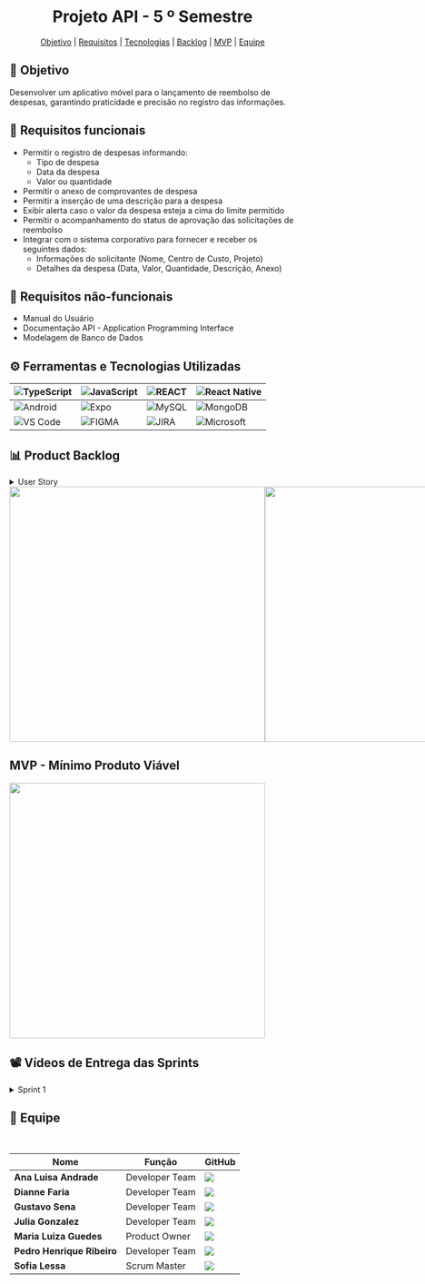 <h1 align="center"> Projeto API - 5  º Semestre </h1>

<p align="center">
     <a href ="#objetivo">Objetivo</a>  |
     <a href ="#requisitos">Requisitos</a>  |
     <a href ="#tecnologias">Tecnologias</a>  |
     <a href ="#backlog">Backlog</a>  |
      <a href ="#mvp">MVP</a>  |
     <a href ="#equipe">Equipe</a>
   </p>

<span id="objetivo">
  
## 🎯 Objetivo
Desenvolver um aplicativo móvel para o lançamento de reembolso de despesas, garantindo praticidade e precisão no registro das informações.

<span id="requisitos">
  
## 📍 Requisitos funcionais
- Permitir o registro de despesas informando: 
    - Tipo de despesa
    - Data da despesa
    - Valor ou quantidade
- Permitir o anexo de comprovantes de despesa
- Permitir a inserção de uma descrição para a despesa
- Exibir alerta caso o valor da despesa esteja a cima do limite permitido
- Permitir o acompanhamento do status de aprovação das solicitações de reembolso
- Integrar com o sistema corporativo para fornecer e receber os seguintes dados:
    - Informações do solicitante (Nome, Centro de Custo, Projeto)
    - Detalhes da despesa (Data, Valor, Quantidade, Descrição, Anexo)

## 📍 Requisitos não-funcionais
- Manual do Usuário
- Documentação API - Application Programming Interface
- Modelagem de Banco de Dados

<span id="tecnologias">
  
## ⚙️ Ferramentas e Tecnologias Utilizadas

| ![TypeScript](https://img.shields.io/badge/-TypeScript-0D1117?style=for-the-badge&logo=typescript) | ![JavaScript](https://img.shields.io/badge/-JavaScript-0D1117?style=for-the-badge&logo=javascript) | ![REACT](https://img.shields.io/badge/-React-0D1117?style=for-the-badge&logo=react) | ![React Native](https://img.shields.io/badge/-React%20Native-0D1117?style=for-the-badge&logo=react) |
| --- | --- | --- | --- |
| ![Android](https://img.shields.io/badge/-Android-0D1117?style=for-the-badge&logo=android) | ![Expo](https://img.shields.io/badge/-Expo-0D1117?style=for-the-badge&logo=expo) | ![MySQL](https://img.shields.io/badge/-MySQL-0D1117?style=for-the-badge&logo=mysql) | ![MongoDB](https://img.shields.io/badge/-MongoDB-0D1117?style=for-the-badge&logo=mongodb) |
| ![VS Code](https://img.shields.io/badge/-VS%20Code-0D1117?style=for-the-badge&logo=visualstudiocode) | ![FIGMA](https://img.shields.io/badge/Figma-0D1117?style=for-the-badge&logo=figma) | ![JIRA](https://img.shields.io/badge/-JIRA-0D1117?style=for-the-badge&logo=jira) | ![Microsoft](https://img.shields.io/badge/Microsoft_Office-0D1117?style=for-the-badge&logo=microsoft-office) | 

<span id="backlog">
  
## 📊 Product Backlog

<details>
 <summary>User Story</summary>
   
| Rank | Prioridade | User Story | Estimativa(Horas) | Sprint | Requisito do Parceiro | Critério de aceitação |
| --- | --- | --- | --- | --- | --- | --- |
| 1 | Alta | Eu, como funcionário, quero registrar minhas despesas relacionadas às minhas funções na empresa e solicitar reembolso, para garantir o reembolso adequado. | 12 | 1 | RF1 | Permitir o registro de despesas informando o tipo, a data, o valor ou quantidade e a qual projeto pertence. |
| 2 | Alta | Eu, como funcionário, quero registrar minhas despesas e solicitar reembolso de forma prática pelo meu dispositivo móvel, para facilitar o processo. | 8 | 1 | RF6 | Desenvolver uma aplicação para uma plataforma móvel, como smartphones ou tablets, garantindo praticidade. |
| 3 | Alta | Eu, como gestor, quero acessar as despesas dos projetos e funcionários, bem como suas solicitações de reembolso, para gerenciar os pedidos e monitorar os gastos da empresa. | 10 | 1 | RF6 | Integrar com o sistema corporativo para fornecer e receber informações do solicitante (Nome, Centro de Custo, Projeto) e detalhes da despesa (Data, Valor, Quantidade, Descrição, Anexo). |
| 4 | Alta | Eu, como usuário, quero criar e acessar minha conta no aplicativo, para cadastrar minhas despesas e solicitar os reembolsos. | 8 | 1 | RF6 | O usuário deve conseguir criar uma conta informando dados básicos e deve conseguir fazer login com as credenciais cadastradas. |
| 5 | Média | Eu, como usuário, quero anexar comprovantes e adicionar descrições às minhas despesas para facilitar a validação. | 13 | 2 | RF2, RF3 | O usuário deve conseguir anexar imagens de comprovantes (JPEG, PNG, PDF) e inserir uma descrição detalhada da despesa. O sistema deve garantir que as despesas com comprovantes anexados e descrições salvas fiquem disponíveis para análise. |
| 6 | Média | Eu, como funcionário, quero visualizar o status de aprovação das minhas solicitações de reembolso, para acompanhar o andamento do processo. | 10 | 2 | RF5 | Permitir o acompanhamento do status de aprovação das solicitações de reembolso. |
| 7 | Média | Eu, como usuário, quero visualizar os limites de reembolso para cada categoria de despesa nos projetos, garantindo um melhor controle financeiro. | 8 | 2 | RF4 | O sistema deve exibir o limite de reembolso disponível para cada projeto e o usuário deve conseguir visualizar o valor total do limite e quanto já foi utilizado. |
| 8 | Média | Eu, como usuário, quero que o sistema calcule automaticamente o valor total das minhas despesas com base nos valores e quantidades informados, para visualizar com precisão os meus gastos. | 6 | 2 | RF1, RF4, RF6 | O sistema deve calcular automaticamente o total das despesas por solicitante e por projeto, considerando os valores e quantidades de cada item no registro de despesas. O total deve ser atualizado em tempo real conforme o usuário altera os valores ou quantidades. |
| 9 | Média | Eu, como usuário, quero que meus dados sejam autenticados ao acessar minha conta, garantindo segurança no aplicativo. | 10 | 3 | RF6 | Exigir autenticação de usuário para acessar a conta. Os dados de login devem ser validados antes de permitir o acesso ao aplicativo. |
| 10 | Média | Eu, como usuário, quero um aplicativo com interface amigável, para melhorar a experiência de uso. | 20 | 2 | RF4 | O aplicativo deve possuir uma interface intuitiva. Os elementos visuais devem seguir um design padronizado, com botões, ícones e cores que facilitem a usabilidade. O sistema deve fornecer confirmações e alertas para ações do usuário. |
| 11 | Baixa | Eu, como usuário, quero acessar o histórico das minhas solicitações de reembolso para acompanhar o status e analisar registros anteriores. | 9 | 1 | RF1 | O usuário deve conseguir visualizar uma lista com todas as solicitações de reembolso feitas e as solicitações devem exibir informações relevantes, como data, valor, status (pendente, aprovado, recusado) e descrição. |
| 12 | Baixa | Eu, como usuário, quero ser alertado quando minhas despesas ultrapassarem o limite da empresa, para evitar solicitações fora das regras. | 6 | 2 | RF4 | Exibir o valor limite definido para cada categoria de despesa e alertar o usuário de forma clara e intuitiva caso o valor da despesa ultrapasse o limite estabelecido. |
| 13 | Baixa | Eu, como usuário, quero ter acesso ao manual do usuário, para entender o funcionamento do aplicativo. | 9 | 3 | RNF1 | Destinado ao usuário final, explica como utilizar um sistema ou produto (Apresentação do sistema; instalação ou acesso; interface e funcionalidades; passo a passo de uso; perguntas frequentes e resolução de erros comuns; contato e suporte.). |

</details>

<div style="display: flex;">
  <img src="https://github.com/user-attachments/assets/3b29d1eb-0e25-4469-a901-6769ca6238f6" width="450"/>
  <img src="https://github.com/user-attachments/assets/87acea7f-00a7-43dc-aa09-25d32aa2f576" width="450"/>
</div>

<span id="mvp">
  
## MVP - Mínimo Produto Viável
<div style="display: flex;">
  <img src="https://github.com/user-attachments/assets/f4e5c81a-07e6-44e9-b172-cc7efe9c8aae" width="450">
</div>

<!-- 
<span id="prototipo">
## 📲 Protótipo Figma

<span id="modelagem-bd">
## 📂 Modelagem de Banco de Dados



<span id="instalação">
## 📥 Guia de Instalação -->
<span id="videos-entregas">
     
## 📽️ Vídeos de Entrega das Sprints

<details >
     
<summary>Sprint 1</summary>

https://github.com/user-attachments/assets/fd2b5b8f-8bc0-4117-948f-7c332a74f33a

</details>

<span id="equipe">

## 👥 Equipe

<br>

|Nome|Função|GitHub|
| -------- |-------- |-------- |
|**Ana Luisa Andrade**|Developer Team|[![](https://bit.ly/3f9Xo0P)](https://github.com/LuisaAndrade28)|
|**Dianne Faria**|Developer Team| [![](https://bit.ly/3f9Xo0P)](https://github.com/DianneFaria)|
|**Gustavo Sena**|Developer Team|[![](https://bit.ly/3f9Xo0P)](https://github.com/gustavosenamp)|
|**Julia Gonzalez**|Developer Team|[![](https://bit.ly/3f9Xo0P)](https://github.com/juliagonzalezmoreira)|
|**Maria Luiza Guedes**|Product Owner|[![](https://bit.ly/3f9Xo0P)](https://github.com/mluizaguedes)|
|**Pedro Henrique Ribeiro**|Developer Team|[![](https://bit.ly/3f9Xo0P)](https://github.com/pedrohenribeiro)|
|**Sofia Lessa**|Scrum Master|[![](https://bit.ly/3f9Xo0P)](https://github.com/sofialessaa)|

